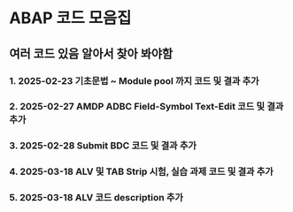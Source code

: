 <h1> ABAP 코드 모음집 </h1>
<h2> 여러 코드 있음 알아서 찾아 봐야함 </h2>

<h3> 1. 2025-02-23 기초문법 ~ Module pool 까지 코드 및 결과 추가
<h3> 2. 2025-02-27 AMDP ADBC Field-Symbol Text-Edit 코드 및 결과 추가</h3>
<h3> 3. 2025-02-28 Submit BDC 코드 및 결과 추가</h3>
<h3> 4. 2025-03-18 ALV 및 TAB Strip 시험, 실습 과제 코드 및 결과 추가</h3>
<h3> 5. 2025-03-18 ALV 코드 description 추가</h3>
